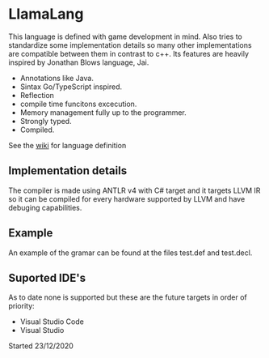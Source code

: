 # LlamaLang
This language is defined with game development in mind. Also tries to standardize some implementation details so many other implementations are compatible between them in contrast to c++. Its features are heavily inspired by Jonathan Blows language, Jai.
- Annotations like Java.
- Sintax Go/TypeScript inspired.
- Reflection
- compile time funcitons excecution.
- Memory management fully up to the programmer.
- Strongly typed.
- Compiled.

See the [wiki](https://github.com/Pablo96/LlamaLang/wiki) for language definition  

## Implementation details
The compiler is made using ANTLR v4 with C# target and it targets LLVM IR so it can be compiled for every hardware supported by LLVM and have debuging capabilities.

## Example
An example of the gramar can be found at the files test.def and test.decl.

## Suported IDE's
As to date none is supported but these are the future targets in order of priority:
- Visual Studio Code
- Visual Studio

Started 23/12/2020
